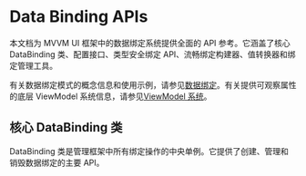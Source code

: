 # Data Binding APIs

本文档为 MVVM UI 框架中的数据绑定系统提供全面的 API 参考。它涵盖了核心 DataBinding 类、配置接口、类型安全绑定 API、流畅绑定构建器、值转换器和绑定管理工具。

有关数据绑定模式的概念信息和使用示例，请参见[数据绑定](04-03-02-02-data-binding.md)。有关提供可观察属性的底层 ViewModel 系统信息，请参见[ViewModel 系统](04-03-02-01-viewmodel-system.md)。

## 核心 DataBinding 类

DataBinding 类是管理框架中所有绑定操作的中央单例。它提供了创建、管理和销毁数据绑定的主要 API。